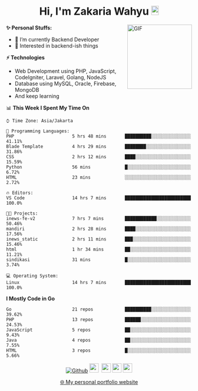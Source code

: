<h1 align="center">Hi, I'm Zakaria Wahyu <img src="https://github.com/TheDudeThatCode/TheDudeThatCode/blob/master/Assets/Hi.gif" width="20px" height="25px"></h1>

<img align="right" alt="GIF" height="175px" src="https://www.nayakapratama.co.id/wp-content/uploads/2019/07/Website-Maintenance.gif" />

**✨ Personal Stuffs:**
- 🔭 I’m currently Backend Developer
- 🌱 Interested in backend-ish things

**⚡ Technologies**
- Web Development using PHP, JavaScript, CodeIgniter, Laravel, Golang, NodeJS
- Database using MySQL, Oracle, Firebase, MongoDB
- And keep learning

<!--START_SECTION:waka-->
📊 **This Week I Spent My Time On** 

```text
⌚︎ Time Zone: Asia/Jakarta

💬 Programming Languages: 
PHP                      5 hrs 48 mins       ██████████░░░░░░░░░░░░░░░   41.11% 
Blade Template           4 hrs 29 mins       ████████░░░░░░░░░░░░░░░░░   31.86% 
CSS                      2 hrs 12 mins       ████░░░░░░░░░░░░░░░░░░░░░   15.59% 
Python                   56 mins             █░░░░░░░░░░░░░░░░░░░░░░░░   6.72% 
HTML                     23 mins             ░░░░░░░░░░░░░░░░░░░░░░░░░   2.72%

🔥 Editors: 
VS Code                  14 hrs 7 mins       █████████████████████████   100.0%

🐱‍💻 Projects: 
inews-fe-v2              7 hrs 7 mins        ████████████░░░░░░░░░░░░░   50.46% 
mandiri                  2 hrs 28 mins       ████░░░░░░░░░░░░░░░░░░░░░   17.56% 
inews_static             2 hrs 11 mins       ███░░░░░░░░░░░░░░░░░░░░░░   15.46% 
html                     1 hr 34 mins        ██░░░░░░░░░░░░░░░░░░░░░░░   11.21% 
sindikasi                31 mins             █░░░░░░░░░░░░░░░░░░░░░░░░   3.74%

💻 Operating System: 
Linux                    14 hrs 7 mins       █████████████████████████   100.0%

```

**I Mostly Code in Go** 

```text
Go                       21 repos            ██████████░░░░░░░░░░░░░░░   39.62% 
PHP                      13 repos            ██████░░░░░░░░░░░░░░░░░░░   24.53% 
JavaScript               5 repos             ██░░░░░░░░░░░░░░░░░░░░░░░   9.43% 
Java                     4 repos             ██░░░░░░░░░░░░░░░░░░░░░░░   7.55% 
HTML                     3 repos             █░░░░░░░░░░░░░░░░░░░░░░░░   5.66%

```



<!--END_SECTION:waka-->

<p align="center">
<a href="https://github.com/zakariawahyu" target="_blank"><img alt="Github" src="https://img.shields.io/badge/GitHub-%2312100E.svg?&style=for-the-badge&logo=Github&logoColor=white" /></a>
<a href="https://www.twitter.com/_zakariawahyu"><img src="https://img.shields.io/badge/twitter-%231DA1F2.svg?&style=for-the-badge&logo=twitter&logoColor=white" height=25></a> 
<a href="https://www.linkedin.com/in/zakariawahyu"><img src="https://img.shields.io/badge/linkedin-%230077B5.svg?&style=for-the-badge&logo=linkedin&logoColor=white" height=25></a> 
<a href="https://www.instagram.com/_zakariawahyu"><img src="https://img.shields.io/badge/instagram-%23E4405F.svg?&style=for-the-badge&logo=instagram&logoColor=white" height=25></a>
<a href="https://medium.com/@zakariawahyu"><img src="https://img.shields.io/badge/Medium-12100E?style=for-the-badge&logo=medium&logoColor=white" height=25></a>
</p>
<p align="center"><a href="https://www.zakariawahyu.com" target="_blank">🌐 My personal portfolio website</a></p>
